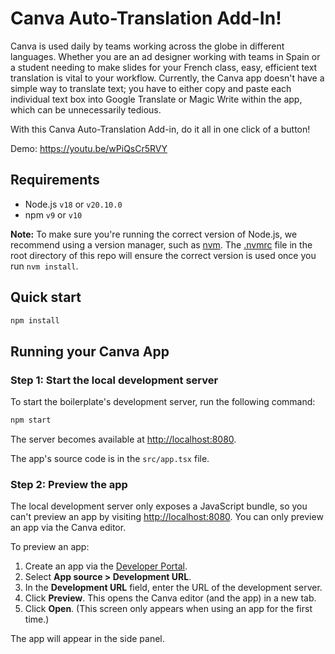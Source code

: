 # Canva Auto-Translation Add-In!

Canva is used daily by teams working across the globe in different languages. Whether you are an ad designer working with teams in Spain or a student needing to make slides for your French class, easy, efficient text translation is vital to your workflow. Currently, the Canva app doesn't have a simple way to translate text; you have to either copy and paste each individual text box into Google Translate or Magic Write within the app, which can be unnecessarily tedious. 

With this Canva Auto-Translation Add-in, do it all in one click of a button!

Demo: https://youtu.be/wPiQsCr5RVY 

## Requirements

- Node.js `v18` or `v20.10.0`
- npm `v9` or `v10`

**Note:** To make sure you're running the correct version of Node.js, we recommend using a version manager, such as [nvm](https://github.com/nvm-sh/nvm#intro). The [.nvmrc](/.nvmrc) file in the root directory of this repo will ensure the correct version is used once you run `nvm install`.

## Quick start

```bash
npm install
```

## Running your Canva App

### Step 1: Start the local development server

To start the boilerplate's development server, run the following command:

```bash
npm start
```

The server becomes available at <http://localhost:8080>.

The app's source code is in the `src/app.tsx` file.

### Step 2: Preview the app

The local development server only exposes a JavaScript bundle, so you can't preview an app by visiting <http://localhost:8080>. You can only preview an app via the Canva editor.

To preview an app:

1. Create an app via the [Developer Portal](https://www.canva.com/developers/apps).
2. Select **App source > Development URL**.
3. In the **Development URL** field, enter the URL of the development server.
4. Click **Preview**. This opens the Canva editor (and the app) in a new tab.
5. Click **Open**. (This screen only appears when using an app for the first time.)

The app will appear in the side panel.
